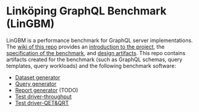 # Linköping GraphQL Benchmark (LinGBM)
LinGBM is a performance benchmark for GraphQL server implementations.
The [wiki of this repo](https://github.com/LiUGraphQL/LinGBM/wiki) provides an [introduction to the project](https://github.com/LiUGraphQL/LinGBM/wiki/Introduction-to-the-LinGBM-Project), the [specification of the benchmark](https://github.com/LiUGraphQL/LinGBM/wiki/Specification-of-the-Benchmark), and [design artifacts](https://github.com/LiUGraphQL/LinGBM/wiki/Choke-Points-for-a-GraphQL-Performance-Benchmark).
This repo contains artifacts created for the benchmark (such as GraphQL schemas, query templates, query workloads) and the following benchmark software:
* [Dataset generator](https://github.com/LiUGraphQL/LinGBM/tree/master/tools/datasetgen)
* [Query generator](https://github.com/LiUGraphQL/LinGBM/tree/master/tools/querygen)
* [Report generator](https://github.com/LiUGraphQL/LinGBM/tree/master/tools/reportgen) (TODO)
* [Test driver-throughput](https://github.com/LiUGraphQL/LinGBM/tree/master/tools/testdriver_TP)
* [Test driver-QET&QRT](https://github.com/LiUGraphQL/LinGBM/tree/master/tools/testdriver_QET_QRT)